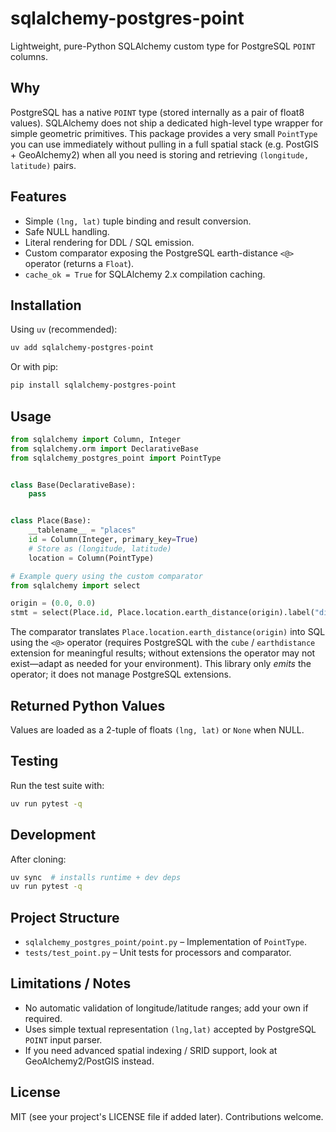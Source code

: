 sqlalchemy-postgres-point
=========================

Lightweight, pure-Python SQLAlchemy custom type for PostgreSQL `POINT` columns.

Why
----

PostgreSQL has a native `POINT` type (stored internally as a pair of float8 values). SQLAlchemy does not ship a dedicated high-level type wrapper for simple geometric primitives. This package provides a very small `PointType` you can use immediately without pulling in a full spatial stack (e.g. PostGIS + GeoAlchemy2) when all you need is storing and retrieving `(longitude, latitude)` pairs.

Features
--------

* Simple `(lng, lat)` tuple binding and result conversion.
* Safe NULL handling.
* Literal rendering for DDL / SQL emission.
* Custom comparator exposing the PostgreSQL earth-distance `<@>` operator (returns a `Float`).
* `cache_ok = True` for SQLAlchemy 2.x compilation caching.

Installation
------------

Using `uv` (recommended):

```bash
uv add sqlalchemy-postgres-point
```

Or with pip:

```bash
pip install sqlalchemy-postgres-point
```

Usage
-----

```python
from sqlalchemy import Column, Integer
from sqlalchemy.orm import DeclarativeBase
from sqlalchemy_postgres_point import PointType


class Base(DeclarativeBase):
	pass


class Place(Base):
    __tablename__ = "places"
    id = Column(Integer, primary_key=True)
    # Store as (longitude, latitude)
    location = Column(PointType)

# Example query using the custom comparator
from sqlalchemy import select

origin = (0.0, 0.0)
stmt = select(Place.id, Place.location.earth_distance(origin).label("dist"))
```

The comparator translates `Place.location.earth_distance(origin)` into SQL using the `<@>` operator (requires PostgreSQL with the `cube` / `earthdistance` extension for meaningful results; without extensions the operator may not exist—adapt as needed for your environment). This library only *emits* the operator; it does not manage PostgreSQL extensions.

Returned Python Values
----------------------

Values are loaded as a 2-tuple of floats `(lng, lat)` or `None` when NULL.

Testing
-------

Run the test suite with:

```bash
uv run pytest -q
```

Development
-----------

After cloning:

```bash
uv sync  # installs runtime + dev deps
uv run pytest -q
```

Project Structure
-----------------

* `sqlalchemy_postgres_point/point.py` – Implementation of `PointType`.
* `tests/test_point.py` – Unit tests for processors and comparator.

Limitations / Notes
-------------------

* No automatic validation of longitude/latitude ranges; add your own if required.
* Uses simple textual representation `(lng,lat)` accepted by PostgreSQL `POINT` input parser.
* If you need advanced spatial indexing / SRID support, look at GeoAlchemy2/PostGIS instead.

License
-------

MIT (see your project's LICENSE file if added later). Contributions welcome.

